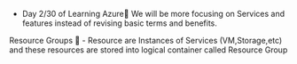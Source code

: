 - Day 2/30 of Learning Azure🚀
We will be more focusing on Services and features instead of revising basic terms and benefits.

Resource Groups 📙 - 
Resource are Instances of Services (VM,Storage,etc) and these resources are stored into logical container called Resource Group


